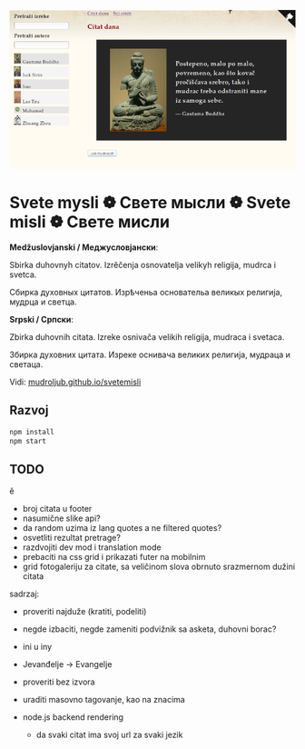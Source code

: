 [![Svete misli](screen.png)](https://mudroljub.github.io/svetemisli)

# Svete mysli ❁ Свете мысли ❁ Svete misli ❁ Свете мисли

**Medžuslovjanski / Меджусловјански**:

Sbirka duhovnyh citatov. Izrěčenja osnovatelja velikyh religija, mudrca i svetca.

Сбирка духовных цитатов. Изрѣченьа основательа великых религија, мудрца и светца.

**Srpski / Српски**:

Zbirka duhovnih citata. Izreke osnivača velikih religija, mudraca i svetaca.

Збирка духовних цитата. Изреке оснивача великих религија, мудраца и светаца.

Vidi: [mudroljub.github.io/svetemisli](https://mudroljub.github.io/svetemisli)

## Razvoj

```
npm install
npm start
```

## TODO

ě

- broj citata u footer
- nasumične slike api?
- da random uzima iz lang quotes a ne filtered quotes?
- osvetliti rezultat pretrage?
- razdvojiti dev mod i translation mode
- prebaciti na css grid i prikazati futer na mobilnim
- grid fotogaleriju za citate, sa veličinom slova obrnuto srazmernom dužini citata

sadrzaj:
- proveriti najduže (kratiti, podeliti)
- negde izbaciti, negde zameniti podvižnik sa asketa, duhovni borac?
- ini u iny
- Jevanđelje -> Evangelje
- proveriti bez izvora
- uraditi masovno tagovanje, kao na znacima

- node.js backend rendering
  - da svaki citat ima svoj url za svaki jezik
